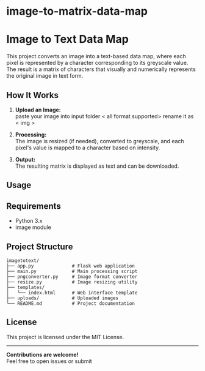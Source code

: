 # image-to-matrix-data-map

# Image to Text Data Map

This project converts an image into a text-based data map, where each pixel is represented by a character corresponding to its greyscale value. The result is a matrix of characters that visually and numerically represents the original image in text form.



## How It Works

1. **Upload an Image:**  
   paste your image into input folder < all format supported>
   rename it as < img >

3. **Processing:**  
   The image is resized (if needed), converted to greyscale, and each pixel's value is mapped to a character based on intensity.

4. **Output:**  
   The resulting matrix is displayed as text and can be downloaded.

## Usage

## Requirements

- Python 3.x
- image module

## Project Structure

```
imagetotext/
├── app.py              # Flask web application
├── main.py             # Main processing script
├── pngconverter.py     # Image format converter
├── resize.py           # Image resizing utility
├── templates/
│   └── index.html      # Web interface template
├── uploads/            # Uploaded images
└── README.md           # Project documentation
```



## License

This project is licensed under the MIT License.

---

**Contributions are welcome!**  
Feel free to open issues or submit
